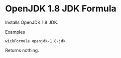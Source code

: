 OpenJDK 1.8 JDK Formula
=======================

Installs OpenJDK 1.8 JDK.

Examples

    wickFormula openjdk-1.8-jdk

Returns nothing.


